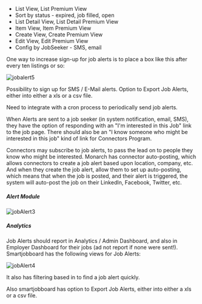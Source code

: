 - List View, List Premium View
- Sort by status - expired, job filled, open
- List Detail View, List Detail Premium View
- Item View, Item Premium View
- Create View, Create Premium View
- Edit View, Edit Premium View
- Config by JobSeeker - SMS, email

One way to increase sign-up for job alerts is to place a box like this after every ten listings or so:

![jobalert5](../../../../public/images/jobalert5.png)

Possibility to sign up for SMS / E-Mail alerts. Option to Export Job Alerts, either into either a xls or a csv file.

Need to integrate with a cron process to periodically send job alerts.

When Alerts are sent to a job seeker (in system notification, email, SMS), they have the option of responding with an "I'm interested in this Job" link to the job page. There should also be an "I know someone who might be interested in this job" kind of link for Connectors Program.

Connectors may subscribe to job alerts, to pass the lead on to people they know who might be interested. Monarch has connector auto-posting, which allows connectors to create a job alert based upon location, company, etc.  And when they create the job alert, allow them to set up auto-posting, which means that when the job is posted, and their alert is triggered, the system will auto-post the job on their LinkedIn, Facebook, Twitter, etc.

##### Alert Module

![jobAlert3](../../../../public/images/jobAlert3.png)



##### Analytics

Job Alerts should report in Analytics / Admin Dashboard, and also in Employer Dashboard for their jobs (ad not report if none were sent!). Smartjobboard has the following views for Job Alerts:

![jobAlert4](../../../../public/images/jobAlert4.png)



It also has filtering based in to find a job alert quickly.

Also smartjobboard has option to Export Job Alerts, either into either a xls or a csv file.